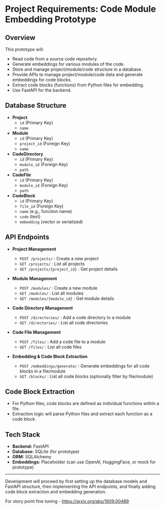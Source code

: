 # Project Requirements: Code Module Embedding Prototype

## Overview
This prototype will:
- Read code from a source code repository.
- Generate embeddings for various modules of the code.
- Store and manage project/module/code structure in a database.
- Provide APIs to manage project/module/code data and generate embeddings for code blocks.
- Extract code blocks (functions) from Python files for embedding.
- Use FastAPI for the backend.

## Database Structure
- **Project**
  - `id` (Primary Key)
  - `name`
- **Module**
  - `id` (Primary Key)
  - `project_id` (Foreign Key)
  - `name`
- **CodeDirectory**
  - `id` (Primary Key)
  - `module_id` (Foreign Key)
  - `path`
- **CodeFile**
  - `id` (Primary Key)
  - `module_id` (Foreign Key)
  - `path`
- **CodeBlock**
  - `id` (Primary Key)
  - `file_id` (Foreign Key)
  - `name` (e.g., function name)
  - `code` (text)
  - `embedding` (vector or serialized)

## API Endpoints
- **Project Management**
  - `POST /projects/` : Create a new project
  - `GET /projects/` : List all projects
  - `GET /projects/{project_id}` : Get project details

- **Module Management**
  - `POST /modules/` : Create a new module
  - `GET /modules/` : List all modules
  - `GET /modules/{module_id}` : Get module details

- **Code Directory Management**
  - `POST /directories/` : Add a code directory to a module
  - `GET /directories/` : List all code directories

- **Code File Management**
  - `POST /files/` : Add a code file to a module
  - `GET /files/` : List all code files

- **Embedding & Code Block Extraction**
  - `POST /embeddings/generate/` : Generate embeddings for all code blocks in a file/module
  - `GET /blocks/` : List all code blocks (optionally filter by file/module)

## Code Block Extraction
- For Python files, code blocks are defined as individual functions within a file.
- Extraction logic will parse Python files and extract each function as a code block.

## Tech Stack
- **Backend:** FastAPI
- **Database:** SQLite (for prototype)
- **ORM:** SQLAlchemy
- **Embeddings:** Placeholder (can use OpenAI, HuggingFace, or mock for prototype)

---

Development will proceed by first setting up the database models and FastAPI structure, then implementing the API endpoints, and finally adding code block extraction and embedding generation. 


For story point fine tuning - https://arxiv.org/abs/1609.00489